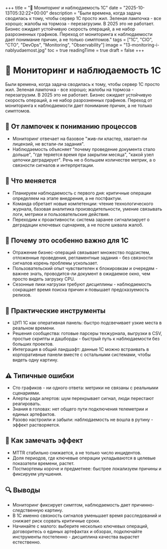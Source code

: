 +++
title = "📡 Мониторинг и наблюдаемость 1С"
date = "2025-10-13T05:32:22+00:00"
description = "Были времена, когда задача сводилась к тому, чтобы сервер 1С просто жил. Зеленая лампочка - все хорошо; жалобы на тормоза - перезагрузим. В 2025 это не работает. Бизнес ожидает устойчивую скорость операций, а не набор разрозненных графиков. Переход от мониторинга к наблюдаемости дает понимание причин, а не только симптомов."
tags = ["1С", "CIO", "CTO", "DevOps", "Monitoring", "Observability"]
image = "13-monitoring-i-nablyudaemost.jpg"
toc = true
readingTime = true
draft = false
+++

# 📡 Мониторинг и наблюдаемость 1С  
Были времена, когда задача сводилась к тому, чтобы сервер 1С просто жил. Зеленая лампочка - все хорошо; жалобы на тормоза - перезагрузим. В 2025 это не работает. Бизнес ожидает устойчивую скорость операций, а не набор разрозненных графиков. Переход от мониторинга к наблюдаемости дает понимание причин, а не только симптомов.  
  
## 🎯 От лампочек к пониманию процессов  
* Мониторинг отвечает на базовое "жив-ли кластер, хватает-ли лицензий, не встали-ли задания".  
* Наблюдаемость объясняет "почему проведение документа стало дольше", "где теряется время при закрытии месяца", "какой узел цепочки деградирует". Речь не о большем количестве метрик, а о связности сигналов и интерпретации.  
  
## 🧭 Что меняется  
* Планируем наблюдаемость с первого дня: критичные операции определяем на этапе внедрения, а не постфактум.  
* Команда обретает новые компетенции: чтение технологического журнала, базовая аналитика производительности, умение связывать логи, метрики и пользовательские действия.  
* Переходим к проактивности: система заранее сигнализирует о деградации ключевых сценариев, а не после шквала жалоб.  
  
## 🧩 Почему это особенно важно для 1С  
* Отражение бизнес-операций связывает множество подсистем, отложенные проведения, регламентные задания - без связности сигналов корень проблемы ускользает.  
* Пользовательский опыт чувствителен к блокировкам и очередям - важнее знать, проводится-ли документ в ожидаемое окно, чем просто видеть загрузку CPU.  
* Сезонные пики нагрузки требуют дисциплины - наблюдаемость сокращает время поиска причин и повышает предсказуемость релизов.  
  
## 🔧 Практические инструменты  
* ЦУП 1С как оперативная панель: быстро подсвечивает узкие места в реальном времени.  
* Решения сообщества: готовые парсеры техжурнала, выгрузки в CSV, простые скрипты и дашборды - быстрый путь к наблюдаемости без больших проектов.  
* Интеграция в общий ландшафт: данные 1С можно встраивать в корпоративные панели вместе с остальными системами, чтобы видеть одну картину.  
  
## ⚠️ Типичные ошибки  
* Сто графиков - ни одного ответа: метрики не связаны с реальными сценариями.  
* Алерты ради алертов: шум перекрывает сигнал, люди перестают реагировать.  
* Знания в головах: нет общего пути подключения телеметрии и единых артефактов.  
* Разово настроили и забыли: наблюдаемость не вошла в рутину - эффект растворяется.  
  
## 📏 Как замечать эффект  
* MTTR стабильно снижается, а не только число инцидентов.  
* Доля периодов, где ключевые операции укладываются в целевые показатели времени, растет.  
* Постмортемы короче и предметнее: быстрее локализуем причины и фиксируем улучшения.  
  
## 🔍 Выводы  
* Мониторинг фиксирует симптом, наблюдаемость дает причинно-следственную картину.  
* В 1С именно связность сигналов уменьшает время расследований и снижает риск сорвать критичные сроки.  
* Начинайте с малого: выберите несколько ключевых операций, договоритесь о единых артефактах и обзорах, подключайте инструменты постепенно - дисциплина качества вырастет естественно.  
